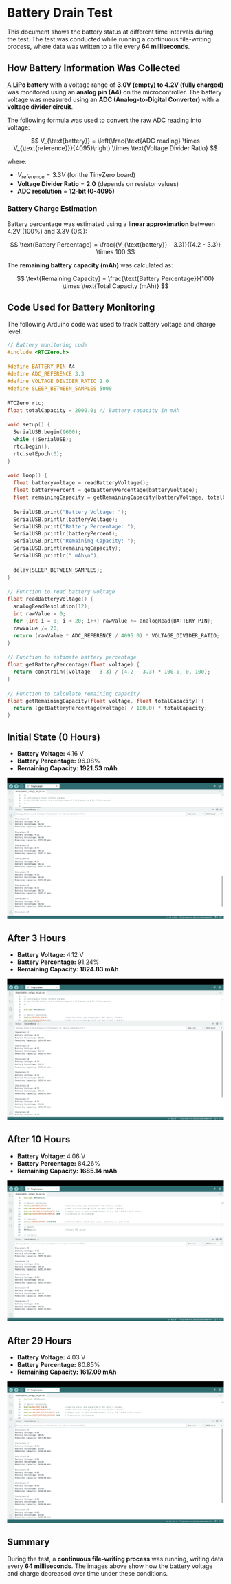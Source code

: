 # Battery Drain Test  

This document shows the battery status at different time intervals during the test. The test was conducted while running a continuous file-writing process, where data was written to a file every **64 milliseconds**.  

## How Battery Information Was Collected
A **LiPo battery** with a voltage range of **3.0V (empty) to 4.2V (fully charged)** was monitored using an **analog pin (A4)** on the microcontroller. The battery voltage was measured using an **ADC (Analog-to-Digital Converter)** with a **voltage divider circuit**.

The following formula was used to convert the raw ADC reading into voltage:

$$
V_{\text{battery}} = \left(\frac{\text{ADC reading} \times V_{\text{reference}}}{4095}\right) \times \text{Voltage Divider Ratio}
$$

where:
- $V_{\text{reference}} = 3.3V$ (for the TinyZero board)
- **Voltage Divider Ratio** = **2.0** (depends on resistor values)
- **ADC resolution** = **12-bit (0-4095)**

### Battery Charge Estimation
Battery percentage was estimated using a **linear approximation** between 4.2V (100%) and 3.3V (0%):

$$
\text{Battery Percentage} = \frac{(V_{\text{battery}} - 3.3)}{(4.2 - 3.3)} \times 100
$$

The **remaining battery capacity (mAh)** was calculated as:

$$
\text{Remaining Capacity} = \frac{\text{Battery Percentage}}{100} \times \text{Total Capacity (mAh)}
$$


## Code Used for Battery Monitoring
The following Arduino code was used to track battery voltage and charge level:

```cpp
// Battery monitoring code
#include <RTCZero.h>

#define BATTERY_PIN A4
#define ADC_REFERENCE 3.3
#define VOLTAGE_DIVIDER_RATIO 2.0
#define SLEEP_BETWEEN_SAMPLES 5000

RTCZero rtc;
float totalCapacity = 2000.0; // Battery capacity in mAh

void setup() {
  SerialUSB.begin(9600);
  while (!SerialUSB);
  rtc.begin();
  rtc.setEpoch(0);
}

void loop() {
  float batteryVoltage = readBatteryVoltage();
  float batteryPercent = getBatteryPercentage(batteryVoltage);
  float remainingCapacity = getRemainingCapacity(batteryVoltage, totalCapacity);

  SerialUSB.print("Battery Voltage: ");
  SerialUSB.println(batteryVoltage);
  SerialUSB.print("Battery Percentage: ");
  SerialUSB.println(batteryPercent);
  SerialUSB.print("Remaining Capacity: ");
  SerialUSB.print(remainingCapacity);
  SerialUSB.println(" mAh\n");

  delay(SLEEP_BETWEEN_SAMPLES);
}

// Function to read battery voltage
float readBatteryVoltage() {
  analogReadResolution(12);
  int rawValue = 0;
  for (int i = 0; i < 20; i++) rawValue += analogRead(BATTERY_PIN);
  rawValue /= 20;
  return (rawValue * ADC_REFERENCE / 4095.0) * VOLTAGE_DIVIDER_RATIO;
}

// Function to estimate battery percentage
float getBatteryPercentage(float voltage) {
  return constrain((voltage - 3.3) / (4.2 - 3.3) * 100.0, 0, 100);
}

// Function to calculate remaining capacity
float getRemainingCapacity(float voltage, float totalCapacity) {
  return (getBatteryPercentage(voltage) / 100.0) * totalCapacity;
}
```

## Initial State (0 Hours)  
- **Battery Voltage:** 4.16 V  
- **Battery Percentage:** 96.08%
- **Remaining Capacity: 1921.53 mAh**

![Battery at 0 Hours](images/battery_0h.png)  

## After 3 Hours  
- **Battery Voltage:** 4.12 V  
- **Battery Percentage:** 91.24%
- **Remaining Capacity: 1824.83 mAh**

![Battery at 0 Hours](images/battery_3h.png)  

## After 10 Hours  
- **Battery Voltage:** 4.06 V  
- **Battery Percentage:** 84.26%  
- **Remaining Capacity: 1685.14 mAh**

![Battery at 10 Hours](images/battery_10h.png)  

## After 29 Hours  
- **Battery Voltage:** 4.03 V  
- **Battery Percentage:** 80.85%  
- **Remaining Capacity: 1617.09 mAh**

![Battery at 10 Hours](images/battery_29h.png)  

## Summary  
During the test, a **continuous file-writing process** was running, writing data every **64 milliseconds**. The images above show how the battery voltage and charge decreased over time under these conditions.    



